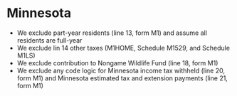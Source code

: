 # Minnesota
* We exclude part-year residents (line 13, form M1) and assume all residents are full-year
* We exclude lin 14 other taxes (M1HOME, Schedule M1529, and Schedule M1LS)
* We exclude contribution to Nongame Wildlife Fund (line 18, form M1)
* We exclude any code logic for Minnesota income tax withheld (line 20, form M1) and Minnesota estimated tax and extension payments (line 21, form M1)
